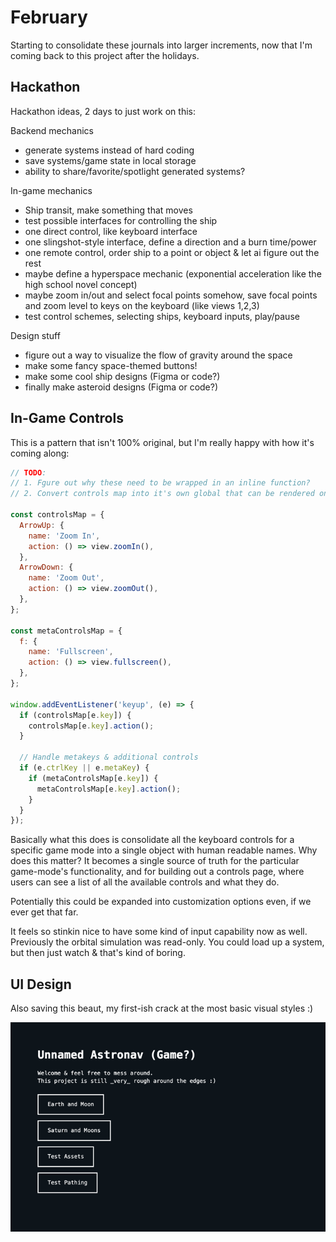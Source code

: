 # February

Starting to consolidate these journals into larger increments, now that I'm coming back to this project after the holidays.

## Hackathon

Hackathon ideas, 2 days to just work on this:

Backend mechanics

- generate systems instead of hard coding
- save systems/game state in local storage
- ability to share/favorite/spotlight generated systems?

In-game mechanics

- Ship transit, make something that moves
- test possible interfaces for controlling the ship
- one direct control, like keyboard interface
- one slingshot-style interface, define a direction and a burn time/power
- one remote control, order ship to a point or object & let ai figure out the rest
- maybe define a hyperspace mechanic (exponential acceleration like the high school novel concept)
- maybe zoom in/out and select focal points somehow, save focal points and zoom level to keys on the keyboard (like views 1,2,3)
- test control schemes, selecting ships, keyboard inputs, play/pause

Design stuff

- figure out a way to visualize the flow of gravity around the space
- make some fancy space-themed buttons!
- make some cool ship designs (Figma or code?)
- finally make asteroid designs (Figma or code?)

## In-Game Controls

This is a pattern that isn't 100% original, but I'm really happy with how it's coming along:

```js
// TODO:
// 1. Fgure out why these need to be wrapped in an inline function?
// 2. Convert controls map into it's own global that can be rendered on a page

const controlsMap = {
  ArrowUp: {
    name: 'Zoom In',
    action: () => view.zoomIn(),
  },
  ArrowDown: {
    name: 'Zoom Out',
    action: () => view.zoomOut(),
  },
};

const metaControlsMap = {
  f: {
    name: 'Fullscreen',
    action: () => view.fullscreen(),
  },
};

window.addEventListener('keyup', (e) => {
  if (controlsMap[e.key]) {
    controlsMap[e.key].action();
  }

  // Handle metakeys & additional controls
  if (e.ctrlKey || e.metaKey) {
    if (metaControlsMap[e.key]) {
      metaControlsMap[e.key].action();
    }
  }
});
```

Basically what this does is consolidate all the keyboard controls for a specific game mode into a single object with human readable names. Why does this matter? It becomes a single source of truth for the particular game-mode's functionality, and for building out a controls page, where users can see a list of all the available controls and what they do.

Potentially this could be expanded into customization options even, if we ever get that far.

It feels so stinkin nice to have some kind of input capability now as well. Previously the orbital simulation was read-only. You could load up a system, but then just watch & that's kind of boring.

## UI Design

Also saving this beaut, my first-ish crack at the most basic visual styles :)

![Feb UI v1](./february/feb-ui-v1.png)
